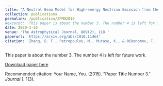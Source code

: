 ```yaml
---
title: "A Neutral Beam Model for High-energy Neutrino Emission from the Blazar TXS 0506+056"
collection: publications
permalink: /publication/ZPMO2019
#excerpt: 'This paper is about the number 3. The number 4 is left for future work.'
date: 2020-1-30
venue: 'The Astrophysical Journal, 889(2), 118.'
paperurl: 'https://arxiv.org/abs/1910.11464'
citation: 'Zhang, B. T., Petropoulou, M., Murase, K., & Oikonomou, F. (2019). A Neutral Beam Model for High-Energy Neutrino Emission from the Blazar TXS 0506+056. The Astrophysical Journal, 889(2), 118. https://doi.org/10.3847/1538-4357/ab659a'
---
```

This paper is about the number 3. The number 4 is left for future work.

[Download paper here](http://academicpages.github.io/files/paper3.pdf)

Recommended citation: Your Name, You. (2015). "Paper Title Number 3." <i>Journal 1</i>. 1(3).